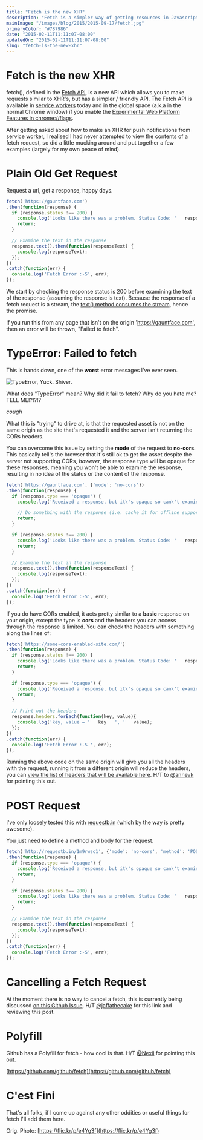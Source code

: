 ```yaml
---
title: "Fetch is the new XHR"
description: "Fetch is a simpler way of getting resources in Javascript compared to XHR. This post is just a brain dump of how to use fetch to make requests."
mainImage: "/images/blog/2015/2015-09-17/fetch.jpg"
primaryColor: "#787986"
date: "2015-02-11T11:11:07-08:00"
updatedOn: "2015-02-11T11:11:07-08:00"
slug: "fetch-is-the-new-xhr"
---
```


# Fetch is the new XHR

fetch(), defined in the [Fetch API](https://fetch.spec.whatwg.org/), is a new API which allows you to make requests similar to XHR's, but has a simpler / friendly API. The Fetch API is available in [service workers](http://www.html5rocks.com/en/tutorials/service-worker/introduction/) today and in the global space (a.k.a in the normal  Chrome window) if you enable the [Experimental Web Platform Features in chrome://flags](chrome://flags/#enable-experimental-web-platform-features).

After getting asked about how to make an XHR for push notifications from service worker, I realised I had never attempted to view the contents of a fetch request, so did a little mucking around and put together a few examples (largely for my own peace of mind).

# Plain Old Get Request

Request a url, get a response, happy days.

```javascript
fetch('https://gauntface.com')
.then(function(response) {
  if (response.status !== 200) {
    console.log('Looks like there was a problem. Status Code: '   response.status);
    return;
  }

  // Examine the text in the response
  response.text().then(function(responseText) {
    console.log(responseText);
  });
})
.catch(function(err) {
  console.log('Fetch Error :-S', err);
});
```

We start by checking the response status is 200 before examining the text of the response (assuming the response is text). Because the response of a fetch request is a stream, the [text() method consumes the stream](https://fetch.spec.whatwg.org/#dom-body-text), hence the promise.

If you run this from any page that isn't on the origin 'https://gauntface.com', then an error will be thrown, "Failed to fetch".

# TypeError: Failed to fetch

This is hands down, one of the **worst** error messages I've ever seen.

![TypeError, Yuck. Shiver.](/images/blog/2015/02/11/shivers.gif "200")

What does "TypeError" mean?
Why did it fail to fetch?
Why do you hate me?
TELL ME!?!?!?

*cough*

What this is "trying" to drive at, is that the requested asset is not on the same origin as the site that's requested it and the server isn't returning the CORs headers.

You can overcome this issue by setting the **mode** of the request to **no-cors**. This basically tell's the browser that it's still ok to get the asset despite the server not supporting CORs, _however_, the response type will be opaque for these responses, meaning you won't be able to examine the response, resulting in no idea of the status or the content of the response.

```javascript
fetch('https://gauntface.com', {'mode': 'no-cors'})
.then(function(response) {
  if (response.type === 'opaque') {
    console.log('Received a response, but it\'s opaque so can\'t examine it');

    // Do something with the response (i.e. cache it for offline support)
    return;
  }

  if (response.status !== 200) {
    console.log('Looks like there was a problem. Status Code: '   response.status);
    return;
  }

  // Examine the text in the response
  response.text().then(function(responseText) {
    console.log(responseText);
  });
})
.catch(function(err) {
  console.log('Fetch Error :-S', err);
});
```

If you do have CORs enabled, it acts pretty similar to a **basic** response on your origin, except the type is **cors** and the headers you can access through the response is limited. You can check the headers with something along the lines of:

```javascript
fetch('https://some-cors-enabled-site.com/')
.then(function(response) {
  if (response.status !== 200) {
    console.log('Looks like there was a problem. Status Code: '   response.status);
    return;
  }

  if (response.type === 'opaque') {
    console.log('Received a response, but it\'s opaque so can\'t examine it');
    return;
  }

  // Print out the headers
  response.headers.forEach(function(key, value){
    console.log('key, value = '   key   ', '   value);
  });
})
.catch(function(err) {
  console.log('Fetch Error :-S ', err);
});
```

Running the above code on the same origin will give you all the headers with the request, running it from a different origin will reduce the headers, you can [view the list of headers that will be available here](https://fetch.spec.whatwg.org/#concept-filtered-response-cors). H/T to [@annevk](https://twitter.com/annevk) for pointing this out.

# POST Request

I've only loosely tested this with [requestb.in](http://requestb.in/) (which by the way is pretty awesome).

You just need to define a method and body for the request.

```javascript
fetch('http://requestb.in/1m9rwsc1', {'mode': 'no-cors', 'method': 'POST', 'body': 'foo=bar&lorem=ipsum'})
.then(function(response) {
  if (response.type === 'opaque') {
    console.log('Received a response, but it\'s opaque so can\'t examine it');
    return;
  }

  if (response.status !== 200) {
    console.log('Looks like there was a problem. Status Code: '   response.status);
    return;
  }

  // Examine the text in the response
  response.text().then(function(responseText) {
    console.log(responseText);
  });
})
.catch(function(err) {
  console.log('Fetch Error :-S', err);
});
```

# Cancelling a Fetch Request

At the moment there is no way to cancel a fetch, this is currently being discussed [on this Github Issue](https://github.com/whatwg/fetch/issues/20). H/T [@jaffathecake](https://twitter.com/jaffathecake) for this link and reviewing this post.

# Polyfill

Github has a Polyfill for fetch - how cool is that. H/T [@Nexii](https://twitter.com/Nexii) for pointing this out.

[https://github.com/github/fetch](https://github.com/github/fetch)

# C'est Fini

That's all folks, if I come up against any other oddities or useful things for fetch I'll add them here.

Orig. Photo: [https://flic.kr/p/e4Yg3f](https://flic.kr/p/e4Yg3f)